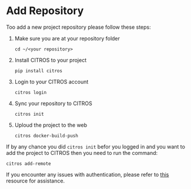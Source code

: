 # Add Repository

Too add a new project repository please follow these steps:
        
1.  Make sure you are at your repository folder

        cd ~/<your repository>

2.  Install CITROS to your project


        pip install citros

3.  Login to your CITROS account


        citros login

4.  Sync your repository to CITROS 


        citros init


5.  Uploud the project to the web 


        citros docker-build-push


If by any chance you did `citros init` befor you logged in and you want to add the project to CITROS then you need to run the command: 
```
citros add-remote
```
If you encounter any issues with authentication, please refer to [this](/docs/authentication/ssh/ssh_overview.md) resource for assistance.

